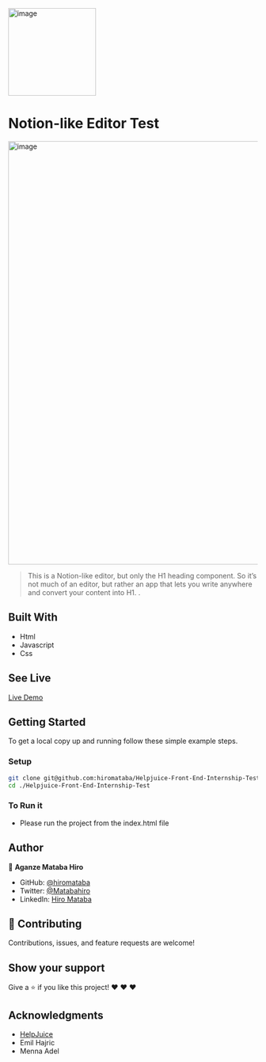 <img width="177" alt="image" src="https://github.com/hiromataba/Helpjuice-Front-End-Internship-Test/assets/75126481/8f2f4a17-89c3-41fc-ae8a-a1669293088d">


# Notion-like Editor Test

<img width="856" alt="image" src="https://github.com/hiromataba/Helpjuice-Front-End-Internship-Test/assets/75126481/5ff98e06-cc16-4576-b354-07068489535e">


> This is a Notion-like editor, but only the H1 heading component. So it’s not much of an editor, but rather an app that lets you write anywhere and convert your content into H1. 
.


## Built With

- Html
- Javascript
- Css

## See Live

[Live Demo](https://notion-like-editor.netlify.app/)


## Getting Started

To get a local copy up and running follow these simple example steps.

### Setup

```bash
git clone git@github.com:hiromataba/Helpjuice-Front-End-Internship-Test.git
cd ./Helpjuice-Front-End-Internship-Test
```

### To Run it

- Please run the project from the index.html file

## Author

👤 **Aganze Mataba Hiro**

- GitHub: [@hiromataba](https://github.com/hiromataba)
- Twitter: [@Matabahiro](https://x.com/MatabaHiro)
- LinkedIn: [Hiro Mataba](https://www.linkedin.com/in/aganzemataba/)

## 🤝 Contributing

Contributions, issues, and feature requests are welcome!

## Show your support

Give a ⭐️ if you like this project! ❤️ ❤️ ❤️ 

## Acknowledgments

- [HelpJuice](https://helpjuice.com)
- Emil Hajric
- Menna Adel

